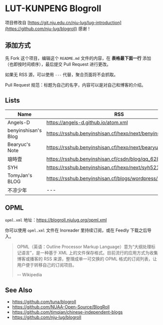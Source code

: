 # LUT-KUNPENG Blogroll

项目修改自 [https://git.nju.edu.cn/nju-lug/lug-introduction](https://github.com/nju-lug/blogroll) 
感谢！


## 添加方式

先 Fork 这个项目，编辑这个 `README.md` 文件的内容，在 **表格最下面一行** 添加（也即按时间顺序），最后提交 Pull Request 进行更改。

如果无 RSS 源，可以使用 `---` 代替，聚合页面将不会抓取。

Pull Request 规范：标题为自己的名字，内容可以是对自己和博客的介绍。


## Lists

| Name | RSS | HTML |
| --   | --  | --   |
| Angels-D | https://angels-d.github.io/atom.xml | https://angels-d.github.io/ |
| benyinshisan's Blog | https://rsshub.benyinshisan.cf/hexo/next/benyinshisan.cf | https://benyinshisan.cf/ |
| Bearyuc's Note | https://rsshub.benyinshisan.cf/hexo/next/bearyuc.cn | https://bearyuc.cn/ |
| 琅時壹 | https://rsshub.benyinshisan.cf/csdn/blog/qq_62852431 | https://blog.csdn.net/qq_62852431 |
| SYH | https://rsshub.benyinshisan.cf/hexo/next/syh521.cn | http://syh521.cn/ |
| TomyJan's BLOG | https://rsshub.benyinshisan.cf/blogs/wordpress/blog.tomys.top | https://blog.tomys.top/ |
| 不凉少年 | --- | https://www.cnblogs.com/fpgboy |



## OPML

`opml.xml` 地址：https://blogroll.njulug.org/opml.xml

你可以使用 `opml.xml` 文件在 Inoreader 里持续订阅，或在 Feedly 下载之后导入。

> OPML（英语：Outline Processor Markup Language）意为“大纲处理标记语言”，是一种基于 XML 上的文件保存格式。目前流行的应用方式为收集博客或播客的 RSS 来源，整理成单一可交换的 OPML 格式的订阅列表，让用户便于转移自己的订阅项目。
>
> -- Wikipedia


## See Also

- https://github.com/tuna/blogroll
- https://github.com/NUAA-Open-Source/BlogRoll
- https://github.com/timqian/chinese-independent-blogs
- https://github.com/nju-lug/blogroll
